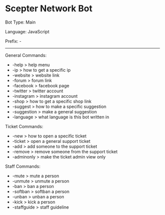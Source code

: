 # Scepter Network Bot

Bot Type: Main

Language: JavaScript

Prefix: -

----------

General Commands:

- -help > help menu
- -ip > how to get a specific ip
- -website > website link
- -forum > forum link
- -facebook > facebook page
- -twitter > twitter account
- -instagram > instagram account
- -shop > how to get a specific shop link
- -suggest > how to make a specific suggestion
- -suggestion > make a general suggestion
- -language > what language is this bot written in

Ticket Commands:

- -new > how to open a specific ticket
- -ticket > open a general support ticket
- -add > add someone to the support ticket
- -remove > remove someone from the support ticket
- -adminonly > make the ticket admin view only

Staff Commands:

- -mute > mute a person
- -unmute > unmute a person
- -ban > ban a person
- -softban > softban a person
- -unban > unban a person
- -kick > kick a person
- -staffguide > staff guideline
